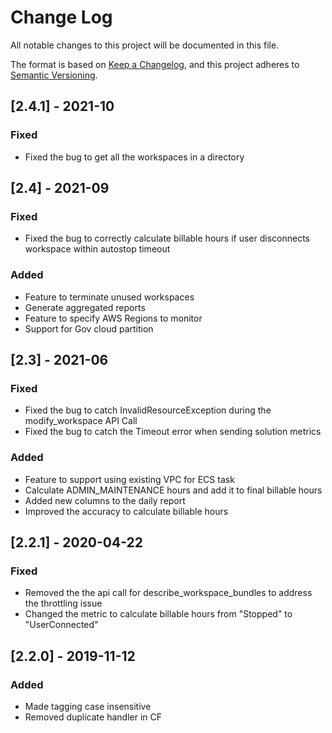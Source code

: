 # Change Log
 All notable changes to this project will be documented in this file.
 
 The format is based on [Keep a Changelog](https://keepachangelog.com/en/1.0.0/),
 and this project adheres to [Semantic Versioning](https://semver.org/spec/v2.0.0.html).
 ## [2.4.1] - 2021-10
 ### Fixed
 - Fixed the bug to get all the workspaces in a directory
 
 ## [2.4] - 2021-09
 ### Fixed
 - Fixed the bug to correctly calculate billable hours if user disconnects workspace within autostop timeout
 
 ### Added
 - Feature to terminate unused workspaces
 - Generate aggregated reports
 - Feature to specify AWS Regions to monitor
 - Support for Gov cloud partition
 
 ## [2.3] - 2021-06
 ### Fixed
 - Fixed the bug to catch InvalidResourceException during the modify_workspace API Call
 - Fixed the bug to catch the Timeout error when sending solution metrics
 
 ### Added
 - Feature to support using existing VPC for ECS task
 - Calculate ADMIN_MAINTENANCE hours and add it to final billable hours
 - Added new columns to the daily report
 - Improved the accuracy to calculate billable hours 
 
 ## [2.2.1] - 2020-04-22
 ### Fixed
 - Removed the the api call for describe_workspace_bundles to address the throttling issue
 - Changed the metric to calculate billable hours from "Stopped" to "UserConnected"
 
 ## [2.2.0] - 2019-11-12
 ### Added
- Made tagging case insensitive
- Removed duplicate handler in CF


